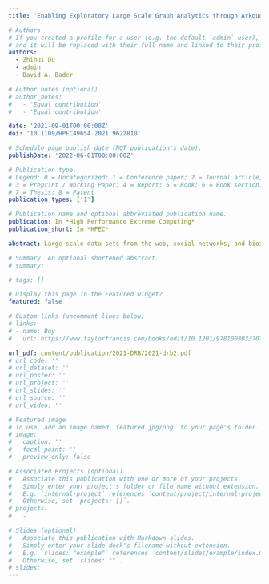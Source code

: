 ```yaml
---
title: 'Enabling Exploratory Large Scale Graph Analytics through Arkouda'

# Authors
# If you created a profile for a user (e.g. the default `admin` user), write the username (folder name) here
# and it will be replaced with their full name and linked to their profile.
authors:
  - Zhihui Du
  - admin
  - David A. Bader

# Author notes (optional)
# author_notes:
#   - 'Equal contribution'
#   - 'Equal contribution'

date: '2021-09-01T00:00:00Z'
doi: '10.1109/HPEC49654.2021.9622810'

# Schedule page publish date (NOT publication's date).
publishDate: '2022-06-01T00:00:00Z'

# Publication type.
# Legend: 0 = Uncategorized; 1 = Conference paper; 2 = Journal article;
# 3 = Preprint / Working Paper; 4 = Report; 5 = Book; 6 = Book section;
# 7 = Thesis; 8 = Patent
publication_types: ['1']

# Publication name and optional abbreviated publication name.
publication: In *High Performance Extreme Computing*
publication_short: In *HPEC*

abstract: Large scale data sets from the web, social networks, and bioinformatics are widely available and can often be rep-resented by strings and suffix arrays are highly efficient data structures enabling string analysis. But, our personal devices and corresponding exploratory data analysis (EDA) tools cannot handle big data sets beyond the local memory. Arkouda is a framework under early development that brings together the productivity of Python at the user side with the high-performance of Chapel at the server-side. In this paper, an efficient suffix array data structure design and integration method are given first. A suffix array algorithm library integration method instead of one single suffix algorithm is presented to enable runtime performance optimization in Arkouda since different suffix array algorithms may have very different practical performances for strings in various applications. A parallel suffix array construction algorithm framework is given to further exploit hierarchical parallelism on multiple locales in Chapel. A corresponding benchmark is developed to evaluate the feasibility of the provided suffix array integration method and measure the end-to-end performance. Experimental results show that the proposed solution can provide data scientists an easy and efficient method to build suffix arrays with high performance in Python. All our codes are open source and available from GitHub (https://github.com/Bader-Research/arkouda/tree/string-suffix-array-functionality).

# Summary. An optional shortened abstract.
# summary:

# tags: []

# Display this page in the Featured widget?
featured: false

# Custom links (uncomment lines below)
# links:
# - name: Buy
#   url: https://www.taylorfrancis.com/books/edit/10.1201/9781003033707/massive-graph-analytics-david-bader

url_pdf: content/publication/2021-DRB/2021-drb2.pdf
# url_code: ''
# url_dataset: ''
# url_poster: ''
# url_project: ''
# url_slides: ''
# url_source: ''
# url_video: ''

# Featured image
# To use, add an image named `featured.jpg/png` to your page's folder.
# image:
#   caption: ''
#   focal_point: ''
#   preview_only: false

# Associated Projects (optional).
#   Associate this publication with one or more of your projects.
#   Simply enter your project's folder or file name without extension.
#   E.g. `internal-project` references `content/project/internal-project/index.md`.
#   Otherwise, set `projects: []`.
# projects:
#   -

# Slides (optional).
#   Associate this publication with Markdown slides.
#   Simply enter your slide deck's filename without extension.
#   E.g. `slides: "example"` references `content/slides/example/index.md`.
#   Otherwise, set `slides: ""`.
# slides:
---
```


<!-- {{% callout note %}}
Click the _Cite_ button above to demo the feature to enable visitors to import publication metadata into their reference management software.
{{% /callout %}}

{{% callout note %}}
Create your slides in Markdown - click the _Slides_ button to check out the example.
{{% /callout %}}

Supplementary notes can be added here, including [code, math, and images](https://wowchemy.com/docs/writing-markdown-latex/). -->
